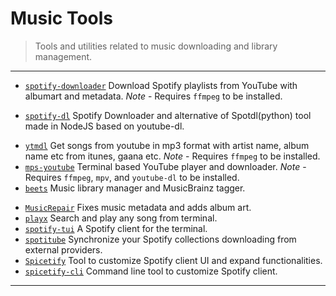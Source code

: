 # Music Tools

> Tools and utilities related to music downloading and library management.

---

* [`spotify-downloader`](https://github.com/ritiek/spotify-downloader) Download Spotify playlists from YouTube with albumart and metadata. *Note* - Requires `ffmpeg` to be installed.

[](.)

* [`spotify-dl`](https://github.com/SwapnilSoni1999/spotify-dl) Spotify Downloader and alternative of Spotdl(python) tool made in NodeJS based on youtube-dl.

[](.)

* [`ytmdl`](https://github.com/deepjyoti30/ytmdl) Get songs from youtube in mp3 format with artist name, album name etc from itunes, gaana etc. *Note* - Requires `ffmpeg` to be installed.
* [`mps-youtube`](https://github.com/mps-youtube/mps-youtube) Terminal based YouTube player and downloader. *Note* - Requires `ffmpeg`, `mpv`, and `youtube-dl` to be installed.
* [`beets`](https://github.com/beetbox/beets) Music library manager and MusicBrainz tagger.

[](.)

* [`MusicRepair`](https://github.com/kalbhor/MusicRepair) Fixes music metadata and adds album art.
* [`playx`](https://github.com/NISH1001/playx) Search and play any song from terminal.
* [`spotify-tui`](https://github.com/Rigellute/spotify-tui) A Spotify client for the terminal.
* [`spotitube`](https://github.com/streambinder/spotitube) Synchronize your Spotify collections downloading from external providers.
* [`Spicetify`](https://github.com/khanhas/Spicetify) Tool to customize Spotify client UI and expand functionalities.
* [`spicetify-cli`](https://github.com/khanhas/spicetify-cli) Command line tool to customize Spotify client.

---
